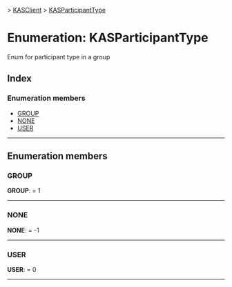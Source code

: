 [](../README.md) > [KASClient](../modules/kasclient.md) > [KASParticipantType](../enums/kasclient.kasparticipanttype.md)

# Enumeration: KASParticipantType


Enum for participant type in a group

## Index

### Enumeration members

* [GROUP](kasclient.kasparticipanttype.md#group)
* [NONE](kasclient.kasparticipanttype.md#none)
* [USER](kasclient.kasparticipanttype.md#user)




---

## Enumeration members

<a id="group"></a>

###  GROUP

**GROUP**:  = 1

___




<a id="none"></a>

###  NONE

**NONE**:  =  -1

___




<a id="user"></a>

###  USER

**USER**:  = 0

___





